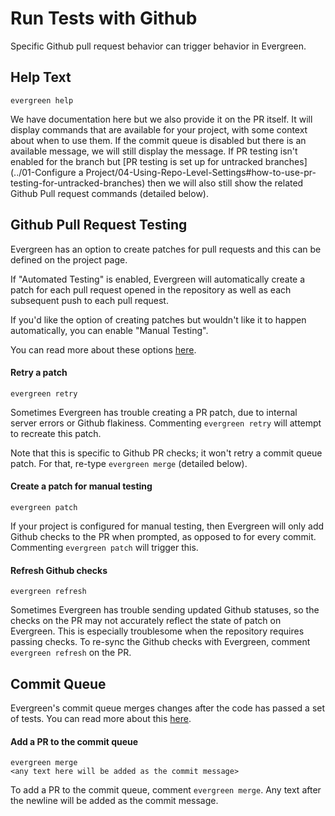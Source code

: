 # Run Tests with Github

Specific Github pull request behavior can trigger behavior in Evergreen.

## Help Text

```
evergreen help
```

We have documentation here but we also provide it on the PR itself. It will display commands that are available for your project, with some context about when to use them. If the commit queue is disabled but there is an available message, we will still display the message. If PR testing isn't enabled for the branch but [PR testing is set up for untracked branches](../01-Configure a Project/04-Using-Repo-Level-Settings#how-to-use-pr-testing-for-untracked-branches) then we will also still show the related Github Pull request commands (detailed below).


## Github Pull Request Testing

Evergreen has an option to create patches for pull requests and this can be defined on the project page. 

If "Automated Testing" is enabled, Evergreen will automatically create a patch for each pull request opened in the repository as well as each subsequent push to each pull request.

If you'd like the option of creating patches but wouldn't like it to happen automatically, you can enable "Manual Testing".

You can read more about these options [here](<../01-Configure a Project/03-Project-and-Distro-Settings.md#github-pull-request-testing>).

#### Retry a patch

```
evergreen retry
```
Sometimes Evergreen has trouble creating a PR patch, due to internal server errors or Github flakiness. Commenting `evergreen retry` will attempt to recreate this patch. 

Note that this is specific to Github PR checks; it won't retry a commit queue patch. For that, re-type `evergreen merge` (detailed below).

#### Create a patch for manual testing

```
evergreen patch
```
If your project is configured for manual testing, then Evergreen will only add Github checks to the PR when prompted, as opposed to for every commit. Commenting `evergreen patch` will trigger this.

#### Refresh Github checks

```
evergreen refresh
```
Sometimes Evergreen has trouble sending updated Github statuses, so the checks on the PR may not accurately reflect the state of patch on Evergreen. This is especially troublesome when the repository requires passing checks. To re-sync the Github checks with Evergreen, comment `evergreen refresh` on the PR.

## Commit Queue 

Evergreen's commit queue merges changes after the code has passed a set of tests. You can read more about this [here](01-Commit-Queue#commit-queue).

#### Add a PR to the commit queue

```
evergreen merge
<any text here will be added as the commit message>
```

To add a PR to the commit queue, comment `evergreen merge`. Any text after the newline will be added as the commit message.




